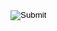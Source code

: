 <form target="_blank" action="https://bitcoinpay.com/sci/invoice/generate/" method="post">
    <input type="hidden" name="request_str" value="sYTCkoJ5SgWsOW3vY6R_S23x9fdsCTF88Gvu13jbkuT310dJ2DAr9Si1rXp-SWrlhmgrYZIpoFRSq3kvjQURsi_rKa9fdSZYbZi5FlTpM3PWQaQhf5VVVFrie0rz1Kak2AJdt-2DvDfJ5eJh0Y-VYEsgD8LWv_o9mpsMUGjQHlUMn59rPKg5ApN5As-mllOsz_Kpv3l9um6uHf5YxpBLfdlf_dgwPQ==">
    <input type="hidden" name="amount" value="400">
    <input type="hidden" name="currency" value="USD">
    <input type="hidden" name="memo" value="03">
    <input type="image" src="https://bitcoinpay.com/static/img/btc-accepted-sm.png">
</form>
